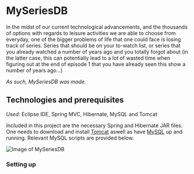 # MySeriesDB

In the midst of our current technological advancements, and the thousands of options with regards to leisure activities we are able to choose from everyday, one of the bigger problems of life that one could face is losing track of series. Series that should be on your to-watch list, or series that you already watched a number of years ago and you totally forgot about (in the latter case, this can potentially lead to a lot of wasted time when figuring out at the end of episode 1 that you have already seen this show a number of years ago...)

*As such, MySeriesDB was made.*

## Technologies and prerequisites
*Used:* Eclipse IDE, Spring MVC, Hibernate, MySQL and Tomcat

Included in this project are the necessary Spring and Hibernate JAR files. One needs to download and install [Tomcat](http://tomcat.apache.org/) aswell as have [MySQL](https://dev.mysql.com/downloads/mysql/) up and running. Relevant MySQL scripts are provided below.


![Image of MySeriesDB](https://i.imgur.com/lwKFNuQ.png)

### Setting up
